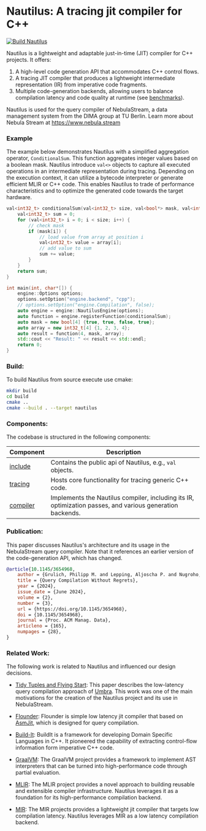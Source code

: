 # Nautilus: A tracing jit compiler for C++

[![Build Nautilus](https://github.com/nebulastream/nautilus/actions/workflows/build.yml/badge.svg?branch=main)](https://github.com/nebulastream/nautilus/actions/workflows/build.yml)

Nautilus is a lightweight and adaptable just-in-time (JIT) compiler for C++ projects.
It offers:

1. A high-level code generation API that accommodates C++ control flows.
2. A tracing JIT compiler that produces a lightweight intermediate representation (IR) from imperative code fragments.
3. Multiple code-generation backends, allowing users to balance compilation latency and code quality at runtime (see [benchmarks](https://nebulastream.github.io/nautilus/dev/bench/)).

Nautilus is used for the query compiler of NebulaStream, a data management system from the DIMA group at TU Berlin.
Learn more about Nebula Stream at https://www.nebula.stream

### Example

The example below demonstrates Nautilus with a simplified aggregation operator,
`ConditionalSum`. This function aggregates integer values based on a boolean mask.
Nautilus introduce `val<>` objects to capture all executed operations in an intermediate representation during tracing.
Depending on the execution context, it can utilize a bytecode interpreter or generate efficient MLIR or C++ code.
This enables Nautilus to trade of performance characteristics and to optimize the generated code towards the target
hardware.

```c++
val<int32_t> conditionalSum(val<int32_t> size, val<bool*> mask, val<int32_t*> array) {
	val<int32_t> sum = 0;
	for (val<int32_t> i = 0; i < size; i++) {
		// check mask
		if (mask[i]) {
			// load value from array at position i
			val<int32_t> value = array[i];
			// add value to sum
			sum += value;
		}
	}
	return sum;
}

int main(int, char*[]) {
	engine::Options options;
	options.setOption("engine.backend", "cpp");
	// options.setOption("engine.Compilation", false);
	auto engine = engine::NautilusEngine(options);
	auto function = engine.registerFunction(conditionalSum);
	auto mask = new bool[4] {true, true, false, true};
	auto array = new int32_t[4] {1, 2, 3, 4};
	auto result = function(4, mask, array);
	std::cout << "Result: " << result << std::endl;
	return 0;
}
```

### Build:

To build Nautilus from source execute use cmake:

```sh
mkdir build
cd build
cmake ..
cmake --build . --target nautilus
```

### Components:

The codebase is structured in the following components:

| Component                         | Description                                                                                               |
|-----------------------------------|-----------------------------------------------------------------------------------------------------------|
| [include](nautilus/include)       | Contains the public api of Nautilus, e.g., `val` objects.                                                 |
| [tracing](nautilus/src/tracing)   | Hosts core functionality for tracing generic C++ code.                                                    |
| [compiler](nautilus/src/compiler) | Implements the Nautilus compiler, including its IR, optimization passes, and various generation backends. |

### Publication:

This paper discusses Nautilus's architecture and its usage in the NebulaStream query compiler.
Note that it references an earlier version of the code-generation API, which has changed.

```BibTeX
@article{10.1145/3654968,
    author = {Grulich, Philipp M. and Lepping, Aljoscha P. and Nugroho, Dwi P. A. and Pandey, Varun and Del Monte, Bonaventura and Zeuch, Steffen and Markl, Volker},
    title = {Query Compilation Without Regrets},
    year = {2024},
    issue_date = {June 2024},
    volume = {2},
    number = {3},
    url = {https://doi.org/10.1145/3654968},
    doi = {10.1145/3654968},
    journal = {Proc. ACM Manag. Data},
    articleno = {165},
    numpages = {28},
}
```

### Related Work:

The following work is related to Nautilus and influenced our design decisions.

* [Tidy Tuples and Flying Start](db.in.tum.de/~kersten/Tidy%20Tuples%20and%20Flying%20Start%20Fast%20Compilation%20and%20Fast%20Execution%20of%20Relational%20Queries%20in%20Umbra.pdf):
  This paper describes the low-latency query compilation approach of [Umbra](https://umbra-db.com/).
  This work was one of the main motivations for the creation of the Nautilus project and its use in NebulaStream.

* [Flounder](https://vldb.org/pvldb/vol14/p2691-funke.pdf):
  Flounder is simple low latency jit compiler that based on [AsmJit](https://asmjit.com/), which is designed for query
  compilation.

* [Build-It](https://buildit.so/):
  BuildIt is a framework for developing Domain Specific Languages in C++.
  It pioneered the capability of extracting control-flow information form imperative C++ code.

* [GraalVM](https://www.graalvm.org/):
  The GraalVM project provides a framework to implement AST interpreters that can be turned into high-performance code
  through partial evaluation.

* [MLIR](https://mlir.llvm.org/):
  The MLIR project provides a novel approach to building reusable and extensible compiler infrastructure.
  Nautilus leverages it as a foundation for its high-performance compilation backend.

* [MIR](https://github.com/vnmakarov/mir):
  The MIR projects provides a lightweight jit compiler that targets low compilation latency.
  Nautilus leverages MIR as a low latency compilation backend.


